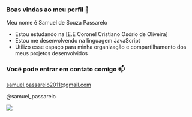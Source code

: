 ### Boas vindas ao meu perfil 💙

Meu nome é Samuel de Souza Passarelo

- Estou estudando na [E.E Coronel Cristiano Osório de Oliveira]
- Estou me desenvolvendo na linguagem JavaScript
- Utilizo esse espaço para minha organização e compartilhamento dos meus projetos desenvolvidos

### Você pode entrar em contato comigo 📫

samuel.passarelo2011@gmail.com 

@samuel_passarelo

![](https://www.icegif.com/wp-content/uploads/icegif-3550.gif)


